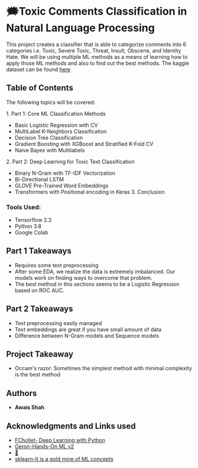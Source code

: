 # :right_anger_bubble:Toxic Comments Classification in Natural Language Processing

This project creates a classifier that is able to categorize comments into 6 categories i.e. Toxic, Severe Toxic, Threat, Insult, Obscene, and Identity Hate. We will be using multiple ML methods as a means of learning how to apply those ML methods and also to find out the best methods. 
The kaggle dataset can be found [here](https://www.kaggle.com/c/jigsaw-toxic-comment-classification-challenge/data)

## Table of Contents
The following topics will be covered:

1\. Part 1: Core ML Classification Methods
  - Basic Logistic Regression with CV
  - MultiLabel K-Neighbors Classification
  - Decision Tree Classification
  - Gradient Boosting with XGBoost and Stratified K-Fold CV
  - Naive Bayes with Multilabels

2\. Part 2: Deep Learning for Toxic Text Classification
  - Binary N-Gram with TF-IDF Vectorization
  - Bi-Directional LSTM
  - GLOVE Pre-Trained Word Embeddings
  - Transformers with Positional encoding in Keras
3\. Conclusion


### Tools Used:

* Tensorflow 2.3
* Python 3.8
* Google Colab


## Part 1 Takeaways

* Requires some text preprocessing
* After some EDA, we realize the data is extremely imbalanced. Our models work on finding ways to overcome that problem.
* The best method in this sections seems to be a Logistic Regression based on ROC AUC.

## Part 2 Takeaways

* Text preprocessing easily managed
* Text embeddings are great if you have small amount of data
* Difference between N-Gram models and Sequence models

## Project Takeaway

* Occam's razor: Sometimes the simplest method with minimal complexity is the best method


## Authors

* **Awais Shah** 

## Acknowledgments and Links used

* [FChollet- Deep Learning with Python](https://github.com/fchollet/deep-learning-with-python-notebooks)
* [Geron-Hands-On ML v2](https://github.com/ageron/handson-ml2)
* [:hugs:](https://huggingface.co/)
* [sklearn-It is a gold mine of ML concepts](https://scikit-learn.org/stable/user_guide.html)
